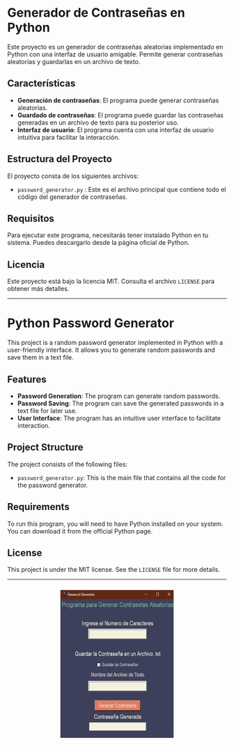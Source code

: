# Generador de Contraseñas en Python

Este proyecto es un generador de contraseñas aleatorias implementado en Python con una interfaz de usuario amigable. Permite generar contraseñas aleatorias y guardarlas en un archivo de texto.

## Características

- **Generación de contraseñas**: El programa puede generar contraseñas aleatorias.
- **Guardado de contraseñas**: El programa puede guardar las contraseñas generadas en un archivo de texto para su posterior uso.
- **Interfaz de usuario**: El programa cuenta con una interfaz de usuario intuitiva para facilitar la interacción.

## Estructura del Proyecto

El proyecto consta de los siguientes archivos:

- `password_generator.py` : Este es el archivo principal que contiene todo el código del generador de contraseñas.

## Requisitos

Para ejecutar este programa, necesitarás tener instalado Python en tu sistema. Puedes descargarlo desde la página oficial de Python.

## Licencia

Este proyecto está bajo la licencia MIT. Consulta el archivo `LICENSE` para obtener más detalles.

-----------------------------------------

# Python Password Generator

This project is a random password generator implemented in Python with a user-friendly interface. It allows you to generate random passwords and save them in a text file.

## Features

- **Password Generation**: The program can generate random passwords.
- **Password Saving**: The program can save the generated passwords in a text file for later use.
- **User Interface**: The program has an intuitive user interface to facilitate interaction.

## Project Structure

The project consists of the following files:

- `password_generator.py`: This is the main file that contains all the code for the password generator.

## Requirements

To run this program, you will need to have Python installed on your system. You can download it from the official Python page.

## License

This project is under the MIT license. See the `LICENSE` file for more details.

-----------------------------------------

<p align="center" >
<img width="260px" height="340px" style="margin: 10px" src="./password_generator.png"> 
</p>
